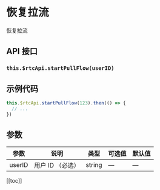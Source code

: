 # 恢复拉流 <BadgeTip text="异步接口" type="green"></BadgeTip>

恢复拉流

## API 接口

### `this.$rtcApi.startPullFlow(userID)`

## 示例代码

```js
this.$rtcApi.startPullFlow(123).then(() => {
  // ...
})
```

## 参数

| 参数   | 说明             | 类型   | 可选值 | 默认值 |
| ------ | ---------------- | ------ | ------ | ------ |
| userID | 用户 ID （必选） | string | —      | —      |

[[toc]]
